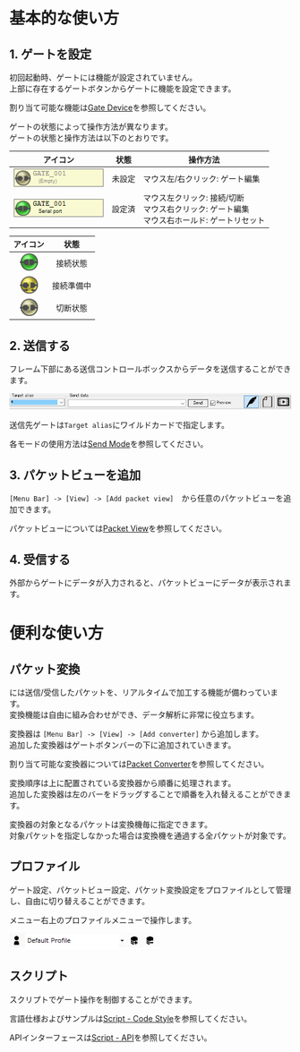 <link href="../params.css" rel="stylesheet"></link>

# 基本的な使い方

## 1. ゲートを設定

初回起動時、ゲートには機能が設定されていません。<br>
上部に存在するゲートボタンからゲートに機能を設定できます。

割り当て可能な機能は[Gate Device](gate-device.jpn.html)を参照してください。

ゲートの状態によって操作方法が異なります。<br>
ゲートの状態と操作方法は以下のとおりです。

| アイコン                           | 状態      | 操作方法 |
| :---:                              | :---:     | --- |
| ![](../_images/ss-gate-empty.png)     | 未設定    | マウス左/右クリック: ゲート編集<br> |
| ![](../_images/ss-gate-allocate.png)       | 設定済    | マウス左クリック: 接続/切断<br>マウス右クリック: ゲート編集<br>マウス右ホールド: ゲートリセット<br> |

| アイコン                          | 状態      |
| :---: | :---: |
| ![](../_images/connect_on.png)   | 接続状態   |
| ![](../_images/connect_busy.png) | 接続準備中 |
| ![](../_images/connect_off.png)  | 切断状態   |

## 2. 送信する

フレーム下部にある送信コントロールボックスからデータを送信することができます。

![](../_images/ss-send-panel.png)

送信先ゲートは`Target alias`にワイルドカードで指定します。

各モードの使用方法は[Send Mode](send-mode.jpn.html)を参照してください。

## 3. パケットビューを追加

`[Menu Bar] -> [View] -> [Add packet view]`　から任意のパケットビューを追加できます。

パケットビューについては[Packet View](packet-view.jpn.html)を参照してください。

## 4. 受信する

外部からゲートにデータが入力されると、パケットビューにデータが表示されます。

# 便利な使い方

## パケット変換

<span class="app-name" />には送信/受信したパケットを、リアルタイムで加工する機能が備わっています。<br>
変換機能は自由に組み合わせができ、データ解析に非常に役立ちます。<br>

変換器は `[Menu Bar] -> [View] -> [Add converter]` から追加します。<br>
追加した変換器はゲートボタンバーの下に追加されていきます。

割り当て可能な変換器については[Packet Converter](packet-converter.jpn.html)を参照してください。

変換順序は上に配置されている変換器から順番に処理されます。<br>
追加した変換器は左のバーをドラッグすることで順番を入れ替えることができます。

変換器の対象となるパケットは変換機毎に指定できます。<br>
対象パケットを指定しなかった場合は変換機を通過する全パケットが対象です。

## プロファイル

ゲート設定、パケットビュー設定、パケット変換設定をプロファイルとして管理し、自由に切り替えることができます。<br>

メニュー右上のプロファイルメニューで操作します。

![](../_images/ss-profile.png)

## スクリプト

スクリプトでゲート操作を制御することができます。

言語仕様およびサンプルは[Script - Code Style](script-codestyle.jpn.html)を参照してください。

APIインターフェースは[Script - API](script-api.jpn.html)を参照してください。
